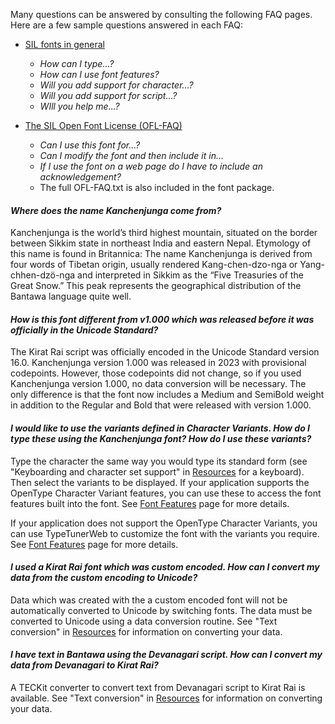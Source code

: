 
Many questions can be answered by consulting the following FAQ pages. Here are a few sample questions answered in each FAQ:

- [SIL fonts in general](https://software.sil.org/fonts/faq)
    - *How can I type...?*
    - *How can I use font features?*
    - *Will you add support for character...?*
    - *Will you add support for script...?*
    - *WIll you help me...?*

- [The SIL Open Font License (OFL-FAQ)](https://openfontlicense.org/ofl-faq/)
    - *Can I use this font for...?*
    - *Can I modify the font and then include it in...*
    - *If I use the font on a web page do I have to include an acknowledgement?*
    - The full OFL-FAQ.txt is also included in the font package.


#### *Where does the name Kanchenjunga come from?*

Kanchenjunga is the world’s third highest mountain, situated on the border between Sikkim state in northeast India and eastern Nepal. Etymology of this name is found in Britannica: The name Kanchenjunga is derived from four words of Tibetan origin, usually rendered Kang-chen-dzo-nga or Yang-chhen-dzö-nga and interpreted in Sikkim as the “Five Treasuries of the Great Snow.” This peak represents the geographical distribution of the Bantawa language quite well.

#### *How is this font different from v1.000 which was released before it was officially in the Unicode Standard?*

The Kirat Rai script was officially encoded in the Unicode Standard version 16.0. Kanchenjunga version 1.000 was released in 2023 with provisional codepoints. However, those codepoints did not change, so if you used Kanchenjunga version 1.000, no data conversion will be necessary. The only difference is that the font now includes a Medium and SemiBold weight in addition to the Regular and Bold that were released with version 1.000.

#### *I would like to use the variants defined in Character Variants. How do I type these using the Kanchenjunga font? How do I use these variants?*

Type the character the same way you would type its standard form (see "Keyboarding and character set support" in [Resources](resources) for a keyboard). Then select the variants to be displayed. If your application supports the OpenType Character Variant features, you can use these to access the font features built into the font. See [Font Features](features) page for more details.

If your application does not support the OpenType Character Variants, you can use TypeTunerWeb to customize the font with the variants you require. See [Font Features](features) page for more details. 

#### *I used a Kirat Rai font which was custom encoded. How can I convert my data from the custom encoding to Unicode?*

Data which was created with the a custom encoded font will not be automatically converted to Unicode by switching fonts. The data must be converted to Unicode using a data conversion routine. See "Text conversion" in [Resources](resources) for information on converting your data.

#### *I have text in Bantawa using the Devanagari script. How can I convert my data from Devanagari to Kirat Rai?*

A TECKit converter to convert text from Devanagari script to Kirat Rai is available. See "Text conversion" in [Resources](resources) for information on converting your data.
